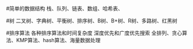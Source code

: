 #简单的数据结构
栈、队列、链表、数组、哈希表、

#树
二叉树、字典树、平衡树、排序树、B树、B+树、R树、多路树、红黑树

#排序算法
各种排序算法和时间复杂度 深度优先和广度优先搜索 全排列、贪心算法、KMP算法、hash算法、海量数据处理

